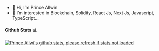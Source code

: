 - 👋 Hi, I’m Prince Allwin
- 👀 I’m interested in Blockchain, Solidity, React Js, Next Js, Javascript, TypeScript...
<!-- - 🌱 I’m currently learning ... -->
<!-- - 💞️ I’m looking to collaborate on ... -->
<!-- - 📫 How to reach me ... -->

#### Github Stats 📊

[![Prince Allwi's github stats, please refresh if stats not loaded](https://github-readme-stats-sigma-khaki-15.vercel.app/api?username=allwin199&theme=dark&hide=stars)](https://github.com/anuraghazra/github-readme-stats)


